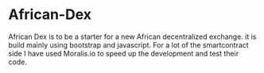 # African-Dex

African Dex is to be a starter for a new African decentralized exchange. it is build mainly using bootstrap and javascript. For a lot of the smartcontract side I have used Moralis.io to speed up the development and test their code. 
